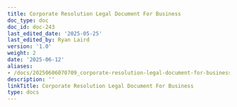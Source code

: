 ```yaml
---
title: Corporate Resolution Legal Document For Business
doc_type: doc
doc_id: doc-243
last_edited_date: '2025-05-25'
last_edited_by: Ryan Laird
version: '1.0'
weight: 2
date: '2025-06-12'
aliases:
- /docs/20250606070709_corporate-resolution-legal-document-for-business_1_1/
description: ''
linkTitle: Corporate Resolution Legal Document For Business
type: docs
---
```


